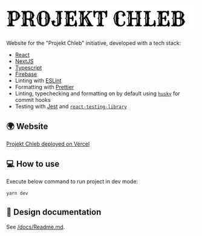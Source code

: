 ![dwadwa](./public/logo.png)

Website for the "Projekt Chleb" initiative, developed with a tech stack:

- [React](https://reactjs.org)
- [NextJS](https://nextjs.org)
- [Typescript](https://www.typescriptlang.org/)
- [Firebase](https://firebase.google.com)
- Linting with [ESLint](https://eslint.org/)
- Formatting with [Prettier](https://prettier.io/)
- Linting, typechecking and formatting on by default using [`husky`](https://github.com/typicode/husky) for commit hooks
- Testing with [Jest](https://jestjs.io/) and [`react-testing-library`](https://testing-library.com/docs/react-testing-library/intro)

## 🌍 Website

[Projekt Chleb deployed on Vercel](https://projekt-chleb-website.vercel.app)

## 💻 How to use

Execute below command to run project in dev mode:

```bash
yarn dev
```

## 🎨 Design documentation

See [/docs/Readme.md](/docs/Readme.md).

